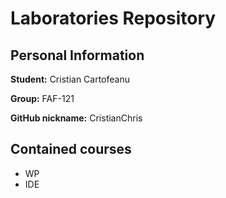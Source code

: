 # Laboratories Repository

## Personal Information

**Student:** Cristian Cartofeanu	

**Group:** FAF-121

**GitHub nickname:** CristianChris

## Contained courses

* WP
* IDE